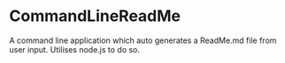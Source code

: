 # CommandLineReadMe
A command line application which auto generates a ReadMe.md file from user input. Utilises node.js to do so.

